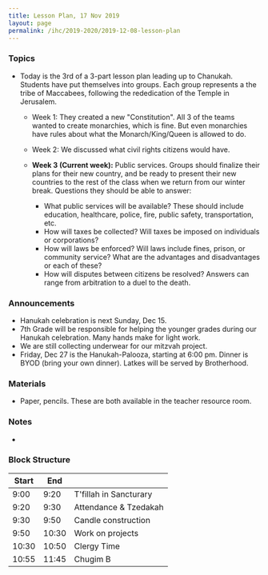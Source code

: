 ```yaml
---
title: Lesson Plan, 17 Nov 2019
layout: page
permalink: /ihc/2019-2020/2019-12-08-lesson-plan
---
```


### Topics

-   Today is the 3rd of a 3-part lesson plan leading up to Chanukah. Students have put themselves into groups. Each group represents a the tribe of Maccabees, following the rededication of the Temple in Jerusalem.

    -   Week 1: They created a new "Constitution". All 3 of the teams wanted to create monarchies, which is fine. But even monarchies have rules about what the Monarch/King/Queen is allowed to do.
    -   Week 2: We discussed what civil rights citizens would have.
    -   **Week 3 (Current week):** Public services. Groups should finalize their plans for their new country, and be ready to present their new countries to the rest of the class when we return from our winter break. Questions they should be able to answer:

        -   What public services will be available? These should include education, healthcare, police, fire, public safety, transportation, etc.
        -   How will taxes be collected? Will taxes be imposed on individuals or corporations?
        -   How will laws be enforced? Will laws include fines, prison, or community service? What are the advantages and disadvantages or each of these?
        -   How will disputes between citizens be resolved? Answers can range from arbitration to a duel to the death.

### Announcements

-   Hanukah celebration is next Sunday, Dec 15.
-   7th Grade will be responsible for helping the younger grades during our Hanukah celebration. Many hands make for light work.
-   We are still collecting underwear for our mitzvah project.
-   Friday, Dec 27 is the Hanukah-Palooza, starting at 6:00 pm. Dinner is BYOD (bring your own dinner). Latkes will be served by Brotherhood.

### Materials

-   Paper, pencils. These are both available in the teacher resource room.

### Notes

-

### Block Structure

| Start | End   |                           |
| ----- | ----- | ------------------------- |
| 9:00  | 9:20  | T'fillah in Sancturary    |
| 9:20  | 9:30  | Attendance &amp; Tzedakah |
| 9:30  | 9:50  | Candle construction       |
| 9:50  | 10:30 | Work on projects          |
| 10:30 | 10:50 | Clergy Time               |
| 10:55 | 11:45 | Chugim B                  |
